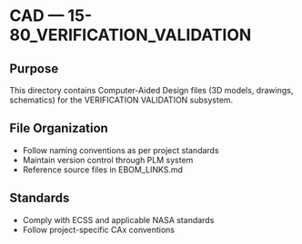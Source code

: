 # CAD — 15-80_VERIFICATION_VALIDATION

## Purpose

This directory contains Computer-Aided Design files (3D models, drawings, schematics) for the VERIFICATION VALIDATION subsystem.

## File Organization

- Follow naming conventions as per project standards
- Maintain version control through PLM system
- Reference source files in EBOM_LINKS.md

## Standards

- Comply with ECSS and applicable NASA standards
- Follow project-specific CAx conventions
